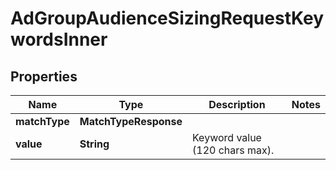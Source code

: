 

# AdGroupAudienceSizingRequestKeywordsInner


## Properties

| Name | Type | Description | Notes |
|------------ | ------------- | ------------- | -------------|
|**matchType** | **MatchTypeResponse** |  |  |
|**value** | **String** | Keyword value (120 chars max). |  |



